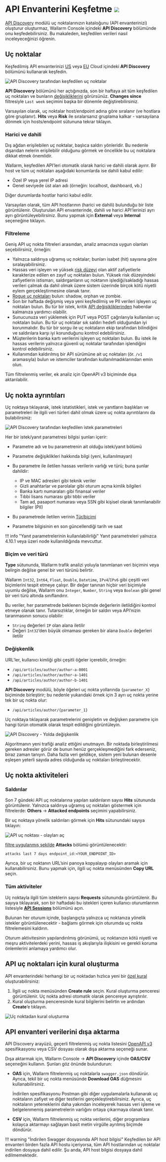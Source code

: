 # API Envanterini Keşfetme <a href="../../about-wallarm/subscription-plans/#core-subscription-plans"><img src="../../images/api-security-tag.svg" style="border: none;"></a>

[API Discovery](overview.md) modülü uç noktalarınızın kataloğunu (API envanterinizi) oluşturur oluşturmaz, Wallarm Console içindeki **API Discovery** bölümünde onu keşfedebilirsiniz. Bu makaleden, keşfedilen verileri nasıl inceleyeceğinizi öğrenin.

## Uç noktalar

Keşfedilmiş API envanterinizi [US](https://us1.my.wallarm.com/api-discovery) veya [EU](https://my.wallarm.com/api-discovery) Cloud içindeki **API Discovery** bölümünü kullanarak keşfedin.

![API Discovery tarafından keşfedilen uç noktalar](../images/about-wallarm-waf/api-discovery/discovered-api-endpoints.png)

**API Discovery** bölümünü her açtığınızda, son bir haftaya ait tüm keşfedilen uç noktaları ve bunların [değişikliklerini](track-changes.md) görürsünüz. **Changes since** filtresiyle `Last week` seçimini başka bir dönemle değiştirebilirsiniz.

Varsayılan olarak, uç noktalar host/endpoint adına göre sıralanır (ve hostlara göre gruplanır). **Hits** veya **Risk** ile sıralarsanız gruplama kalkar - varsayılana dönmek için hosts/endpoint sütununa tekrar tıklayın.

### Harici ve dahili

Dış ağdan erişilebilen uç noktalar, başlıca saldırı yönleridir. Bu nedenle dışarıdan nelerin erişilebilir olduğunu görmek ve öncelikle bu uç noktalara dikkat etmek önemlidir.

Wallarm, keşfedilen API’leri otomatik olarak harici ve dahili olarak ayırır. Bir host ve tüm uç noktaları aşağıdaki konumlarda ise dahili kabul edilir:

* Özel IP veya yerel IP adresi
* Genel seviyede üst alan adı (örneğin: localhost, dashboard, vb.)

Diğer durumlarda hostlar harici kabul edilir.

Varsayılan olarak, tüm API hostlarının (harici ve dahili) bulunduğu bir liste görüntülenir. Oluşturulan API envanterinde, dahili ve harici API’lerinizi ayrı ayrı görüntüleyebilirsiniz. Bunu yapmak için **External** veya **Internal** seçeneğine tıklayın.

### Filtreleme

Geniş API uç nokta filtreleri arasından, analiz amacınıza uygun olanları seçebilirsiniz, örneğin:

* Yalnızca saldırıya uğramış uç noktalar; bunları isabet (hit) sayısına göre sıralayabilirsiniz.
* Hassas veri işleyen ve yüksek [risk düzeyi](risk-score.md) olan aktif zafiyetlerle karakterize edilen en zayıf uç noktaları bulun. Yüksek risk düzeyindeki zafiyetlerin istismarı, saldırganların uç noktanın işlediği/sakladığı hassas verileri çalmak da dahil olmak üzere sistem üzerinde birçok kötü niyetli eylem gerçekleştirmesine olanak tanır.
* [Rogue uç noktaları](rogue-api.md) bulun: shadow, orphan ve zombie.
* Son bir haftada değişmiş veya yeni keşfedilmiş ve PII verileri işleyen uç noktaları bulun. Bu tür bir istek, kritik [API değişikliklerinden](track-changes.md) haberdar kalmanıza yardımcı olabilir.
* Sunucunuza veri yüklemek için PUT veya POST çağrılarıyla kullanılan uç noktaları bulun. Bu tür uç noktalar sık saldırı hedefi olduğundan iyi korunmalıdır. Bu tür bir sorgu ile uç noktaların ekip tarafından bilindiğini ve saldırılara karşı iyi korunduğunu kontrol edebilirsiniz.
* Müşterilerin banka kartı verilerini işleyen uç noktaları bulun. Bu istek ile hassas verilerin yalnızca güvenli uç noktalar tarafından işlendiğini kontrol edebilirsiniz.
* Kullanımdan kaldırılmış bir API sürümüne ait uç noktaları (ör. `/v1` aramasıyla) bulun ve istemciler tarafından kullanılmadıklarından emin olun.

Tüm filtrelenmiş veriler, ek analiz için OpenAPI v3 biçiminde dışa aktarılabilir.

## Uç nokta ayrıntıları

<a name="params"></a>Uç noktaya tıklayarak, istek istatistikleri, istek ve yanıtların başlıkları ve parametreleri ile ilgili veri türleri dahil olmak üzere uç nokta ayrıntılarını da bulabilirsiniz:

![API Discovery tarafından keşfedilen istek parametreleri](../images/about-wallarm-waf/api-discovery/discovered-request-params-4.10.png)

Her bir istek/yanıt parametresi bilgisi şunları içerir:

* Parametre adı ve bu parametrenin ait olduğu istek/yanıt bölümü
* Parametre değişiklikleri hakkında bilgi (yeni, kullanılmayan)
* Bu parametre ile iletilen hassas verilerin varlığı ve türü; buna şunlar dahildir:

    * IP ve MAC adresleri gibi teknik veriler
    * Gizli anahtarlar ve parolalar gibi oturum açma kimlik bilgileri
    * Banka kartı numaraları gibi finansal veriler
    * Tıbbi lisans numarası gibi tıbbi veriler
    * Tam ad, pasaport numarası veya SSN gibi kişisel olarak tanımlanabilir bilgiler (PII)

* Bu parametrede iletilen verinin [Tür/biçimi](#format-and-data-type)
* Parametre bilgisinin en son güncellendiği tarih ve saat

!!! info "Yanıt parametrelerinin kullanılabilirliği"
    Yanıt parametreleri yalnızca 4.10.1 veya üzeri node kullanıldığında mevcuttur.

<a name="format-and-data-type"></a>
### Biçim ve veri türü

**Type** sütununda, Wallarm trafik analizi yoluyla tanımlanan veri biçimini veya belirgin değilse genel bir veri türünü belirtir.

Wallarm `Int32`, `Int64`, `Float`, `Double`, `Datetime`, `IPv4`/`IPv6` gibi çeşitli veri biçimlerini tespit etmeye çalışır. Bir değer tanınan hiçbir veri biçimiyle uyumlu değilse, Wallarm onu `Integer`, `Number`, `String` veya `Boolean` gibi genel bir veri türü altında sınıflandırır.

Bu veriler, her parametrede beklenen biçimde değerlerin iletildiğini kontrol etmeye olanak tanır. Tutarsızlıklar, örneğin bir saldırı veya API’nizin taranmasının sonucu olabilir:

* `String` değerleri `IP` olan alana iletilir
* Değeri `Int32`’den büyük olmaması gereken bir alana `Double` değerleri iletilir

### Değişkenlik

URL’ler, kullanıcı kimliği gibi çeşitli öğeler içerebilir, örneğin:

* `/api/articles/author/author-a-0001`
* `/api/articles/author/author-a-1401`
* `/api/articles/author/author-b-1401`

**API Discovery** modülü, böyle öğeleri uç nokta yollarında `{parameter_X}` biçiminde birleştirir; bu nedenle yukarıdaki örnek için 3 ayrı uç nokta yerine tek bir uç nokta olur:

* `/api/articles/author/{parameter_1}`

Uç noktaya tıklayarak parametrelerini genişletin ve değişken parametre için hangi türün otomatik olarak tespit edildiğini görüntüleyin.

![API Discovery - Yolda değişkenlik](../images/about-wallarm-waf/api-discovery/api-discovery-variability-in-path-4.10.png)

Algoritmanın yeni trafiği analiz ettiğini unutmayın. Bir noktada birleştirilmesi gereken adresler görür de bunun henüz gerçekleşmediğini fark ederseniz, biraz zaman tanıyın. Daha fazla veri geldikçe, sistem yeni bulunan desenle eşleşen yeterli sayıda adres olduğunda uç noktaları birleştirecektir.

## Uç nokta aktiviteleri

### Saldırılar

Son 7 gündeki API uç noktalarına yapılan saldırıların sayısı **Hits** sütununda görüntülenir. Yalnızca saldırıya uğramış uç noktaları göstermek için filtrelerde: **Others** → **Attacked endpoints** seçimini yapabilirsiniz.

Bir uç noktaya yönelik saldırıları görmek için **Hits** sütunundaki sayıya tıklayın:

![API uç noktası - olayları aç](../images/about-wallarm-waf/api-discovery/endpoint-open-events.png)

[filtre uygulanmış şekilde](../user-guides/search-and-filters/use-search.md) **Attacks** bölümü görüntülenecektir:

```
attacks last 7 days endpoint_id:<YOUR_ENDPOINT_ID>
```

Ayrıca, bir uç noktanın URL’sini panoya kopyalayıp olayları aramak için kullanabilirsiniz. Bunu yapmak için, ilgili uç nokta menüsünden **Copy URL** seçin.

### Tüm aktiviteler

Uç noktayla ilgili tüm isteklerin sayısı **Requests** sütununda görüntülenir. Bu sayıya tıklayarak, son bir haftadaki bu istekleri içeren kullanıcı oturumlarının listesiyle [**API Sessions**](../api-sessions/overview.md) bölümünü açın.

Bulunan her oturum içinde, başlangıçta yalnızca uç noktanıza yönelik istekler görüntülenecektir - bağlamı görmek için oturumda uç nokta filtrelemesini kaldırın.

Oturum aktivitesinin yapılandırılmış görünümü, uç noktanızın kötü niyetli ve meşru aktivitelerdeki yerini, hassas iş akışlarıyla ilişkisini ve gerekli koruma önlemlerini anlamaya yardımcı olur.

## API uç noktaları için kural oluşturma

API envanterindeki herhangi bir uç noktadan hızlıca yeni bir [özel kural](../user-guides/rules/rules.md) oluşturabilirsiniz: 

1. İlgili uç nokta menüsünden **Create rule** seçin. Kural oluşturma penceresi görüntülenir. Uç nokta adresi otomatik olarak pencereye ayrıştırılır.
1. Kural oluşturma penceresinde kural bilgilerini belirtin ve ardından **Create**’e tıklayın.

![Uç noktadan kural oluşturma](../images/about-wallarm-waf/api-discovery/endpoint-create-rule.png)

## API envanteri verilerini dışa aktarma

API Discovery arayüzü, geçerli filtrelenmiş uç nokta listesini [OpenAPI v3](https://spec.openapis.org/oas/v3.0.0) spesifikasyonu veya CSV dosyası olarak dışa aktarma seçeneği sunar.

Dışa aktarmak için, Wallarm Console → **API Discovery** içinde **OAS/CSV** seçeneğini kullanın. Şunları göz önünde bulundurun:

* **OAS** için, Wallarm filtrelenmiş uç noktalarla `swagger.json` döndürür. Ayrıca, tekil bir uç nokta menüsünde **Download OAS** düğmesini kullanabilirsiniz.

    İndirilen spesifikasyonu Postman gibi diğer uygulamalarla kullanarak uç noktaların zafiyet ve diğer testlerini gerçekleştirebilirsiniz. Ayrıca, uç noktaların yeteneklerini daha yakından inceleyerek hassas veri işleme ve belgelenmemiş parametrelerin varlığını ortaya çıkarmaya olanak tanır.

* **CSV** için, Wallarm filtrelenmiş uç nokta verilerini, diğer programlara kolayca aktarmayı sağlayan basit metin virgülle ayrılmış biçimde döndürür.

!!! warning "İndirilen Swagger dosyasında API host bilgisi"
    Keşfedilen bir API envanteri birden fazla API hostu içeriyorsa, tüm API hostlarından uç noktalar indirilen dosyaya dahil edilir. Şu anda, API host bilgisi dosyaya dahil edilmemektedir.